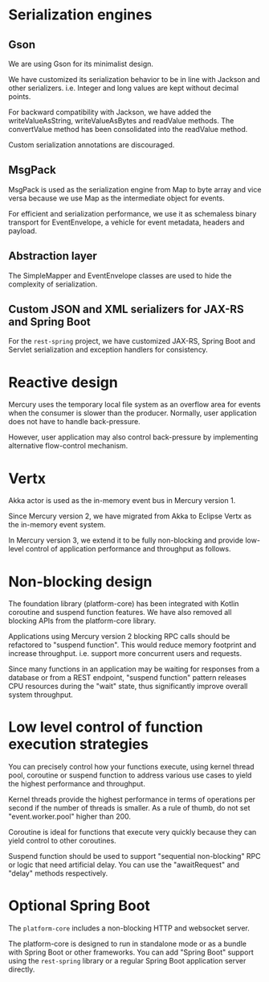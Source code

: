 # Serialization engines

## Gson

We are using Gson for its minimalist design.

We have customized its serialization behavior to be in line with Jackson and other serializers. 
i.e. Integer and long values are kept without decimal points.

For backward compatibility with Jackson, we have added the writeValueAsString, writeValueAsBytes and readValue methods. 
The convertValue method has been consolidated into the readValue method.

Custom serialization annotations are discouraged.

## MsgPack

MsgPack is used as the serialization engine from Map to byte array and vice versa because we use Map as the 
intermediate object for events.

For efficient and serialization performance, we use it as schemaless binary transport for EventEnvelope, 
a vehicle for event metadata, headers and payload.

## Abstraction layer

The SimpleMapper and EventEnvelope classes are used to hide the complexity of serialization.

## Custom JSON and XML serializers for JAX-RS and Spring Boot

For the `rest-spring` project, we have customized JAX-RS, Spring Boot and Servlet serialization and exception 
handlers for consistency.

# Reactive design

Mercury uses the temporary local file system as an overflow area for events when the consumer is 
slower than the producer. Normally, user application does not have to handle back-pressure.

However, user application may also control back-pressure by implementing alternative flow-control mechanism.

# Vertx

Akka actor is used as the in-memory event bus in Mercury version 1.

Since Mercury version 2, we have migrated from Akka to Eclipse Vertx as the in-memory event system.

In Mercury version 3, we extend it to be fully non-blocking and provide low-level control of application
performance and throughput as follows.

# Non-blocking design

The foundation library (platform-core) has been integrated with Kotlin coroutine and
suspend function features. We have also removed all blocking APIs from the platform-core library.

Applications using Mercury version 2 blocking RPC calls should be refactored to "suspend function".
This would reduce memory footprint and increase throughput. i.e. support more concurrent users and requests.

Since many functions in an application may be waiting for responses from a database or from a REST endpoint,
"suspend function" pattern releases CPU resources during the "wait" state, thus significantly improve 
overall system throughput.

# Low level control of function execution strategies

You can precisely control how your functions execute, using kernel thread pool, coroutine or suspend function
to address various use cases to yield the highest performance and throughput.

Kernel threads provide the highest performance in terms of operations per second if the number of threads is smaller.
As a rule of thumb, do not set "event.worker.pool" higher than 200.

Coroutine is ideal for functions that execute very quickly because they can yield control to other coroutines.

Suspend function should be used to support "sequential non-blocking" RPC or logic that need artificial delay.
You can use the "awaitRequest" and "delay" methods respectively.

# Optional Spring Boot

The `platform-core` includes a non-blocking HTTP and websocket server.

The platform-core is designed to run in standalone mode or as a bundle with Spring Boot or other frameworks.
You can add "Spring Boot" support using the `rest-spring` library or a regular Spring Boot application server directly.
